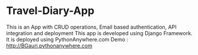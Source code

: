 # Travel-Diary-App
This is an App with CRUD operations, Email based authentication, API integration and deployment
This app is developed using Django Framework. It is deployed using PythonAnywhere.com
Demo : http://BGauri.pythonanywhere.com
